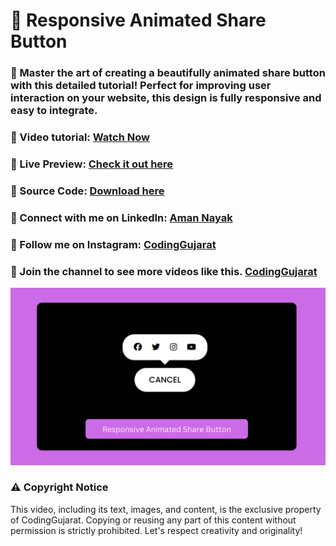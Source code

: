# 🎥 Responsive Animated Share Button
### 🚀 Master the art of creating a beautifully animated share button with this detailed tutorial! Perfect for improving user interaction on your website, this design is fully responsive and easy to integrate.

### 🎥 Video tutorial: [Watch Now](https://youtu.be/j3ZqHLCiL3s)

### 🌟 Live Preview: [Check it out here](https://codinggujaratweb.github.io/Create-Responsive-Draggable-Carousel-Slider/)
### 📂 Source Code: [Download here](https://github.com/codinggujaratweb/Create-Responsive-Draggable-Carousel-Slider)

### 💼 Connect with me on LinkedIn:  [Aman Nayak](https://www.linkedin.com/in/amanayak/)
### 📸 Follow me on Instagram:  [CodingGujarat](https://instagram.com/codinggujarat/)

### 💙 Join the channel to see more videos like this. [CodingGujarat](https://www.youtube.com/@CodingGujarat)
![preview img](/preview.png)

### ⚠️ Copyright Notice
This video, including its text, images, and content, is the exclusive property of CodingGujarat. Copying or reusing any part of this content without permission is strictly prohibited. Let's respect creativity and originality!

